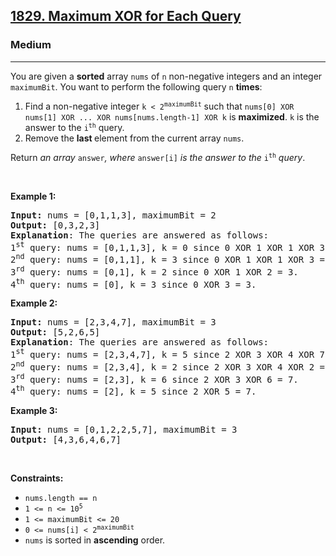 <h2><a href="https://leetcode.com/problems/maximum-xor-for-each-query/">1829. Maximum XOR for Each Query</a></h2><h3>Medium</h3><hr><div style="user-select: auto;"><p style="user-select: auto;">You are given a <strong style="user-select: auto;">sorted</strong> array <code style="user-select: auto;">nums</code> of <code style="user-select: auto;">n</code> non-negative integers and an integer <code style="user-select: auto;">maximumBit</code>. You want to perform the following query <code style="user-select: auto;">n</code> <strong style="user-select: auto;">times</strong>:</p>

<ol style="user-select: auto;">
	<li style="user-select: auto;">Find a non-negative integer <code style="user-select: auto;">k &lt; 2<sup style="user-select: auto;">maximumBit</sup></code> such that <code style="user-select: auto;">nums[0] XOR nums[1] XOR ... XOR nums[nums.length-1] XOR k</code> is <strong style="user-select: auto;">maximized</strong>. <code style="user-select: auto;">k</code> is the answer to the <code style="user-select: auto;">i<sup style="user-select: auto;">th</sup></code> query.</li>
	<li style="user-select: auto;">Remove the <strong style="user-select: auto;">last </strong>element from the current array <code style="user-select: auto;">nums</code>.</li>
</ol>

<p style="user-select: auto;">Return <em style="user-select: auto;">an array</em> <code style="user-select: auto;">answer</code><em style="user-select: auto;">, where </em><code style="user-select: auto;">answer[i]</code><em style="user-select: auto;"> is the answer to the </em><code style="user-select: auto;">i<sup style="user-select: auto;">th</sup></code><em style="user-select: auto;"> query</em>.</p>

<p style="user-select: auto;">&nbsp;</p>
<p style="user-select: auto;"><strong style="user-select: auto;">Example 1:</strong></p>

<pre style="user-select: auto;"><strong style="user-select: auto;">Input:</strong> nums = [0,1,1,3], maximumBit = 2
<strong style="user-select: auto;">Output:</strong> [0,3,2,3]
<strong style="user-select: auto;">Explanation</strong>: The queries are answered as follows:
1<sup style="user-select: auto;">st</sup> query: nums = [0,1,1,3], k = 0 since 0 XOR 1 XOR 1 XOR 3 XOR 0 = 3.
2<sup style="user-select: auto;">nd</sup> query: nums = [0,1,1], k = 3 since 0 XOR 1 XOR 1 XOR 3 = 3.
3<sup style="user-select: auto;">rd</sup> query: nums = [0,1], k = 2 since 0 XOR 1 XOR 2 = 3.
4<sup style="user-select: auto;">th</sup> query: nums = [0], k = 3 since 0 XOR 3 = 3.
</pre>

<p style="user-select: auto;"><strong style="user-select: auto;">Example 2:</strong></p>

<pre style="user-select: auto;"><strong style="user-select: auto;">Input:</strong> nums = [2,3,4,7], maximumBit = 3
<strong style="user-select: auto;">Output:</strong> [5,2,6,5]
<strong style="user-select: auto;">Explanation</strong>: The queries are answered as follows:
1<sup style="user-select: auto;">st</sup> query: nums = [2,3,4,7], k = 5 since 2 XOR 3 XOR 4 XOR 7 XOR 5 = 7.
2<sup style="user-select: auto;">nd</sup> query: nums = [2,3,4], k = 2 since 2 XOR 3 XOR 4 XOR 2 = 7.
3<sup style="user-select: auto;">rd</sup> query: nums = [2,3], k = 6 since 2 XOR 3 XOR 6 = 7.
4<sup style="user-select: auto;">th</sup> query: nums = [2], k = 5 since 2 XOR 5 = 7.
</pre>

<p style="user-select: auto;"><strong style="user-select: auto;">Example 3:</strong></p>

<pre style="user-select: auto;"><strong style="user-select: auto;">Input:</strong> nums = [0,1,2,2,5,7], maximumBit = 3
<strong style="user-select: auto;">Output:</strong> [4,3,6,4,6,7]
</pre>

<p style="user-select: auto;">&nbsp;</p>
<p style="user-select: auto;"><strong style="user-select: auto;">Constraints:</strong></p>

<ul style="user-select: auto;">
	<li style="user-select: auto;"><code style="user-select: auto;">nums.length == n</code></li>
	<li style="user-select: auto;"><code style="user-select: auto;">1 &lt;= n &lt;= 10<sup style="user-select: auto;">5</sup></code></li>
	<li style="user-select: auto;"><code style="user-select: auto;">1 &lt;= maximumBit &lt;= 20</code></li>
	<li style="user-select: auto;"><code style="user-select: auto;">0 &lt;= nums[i] &lt; 2<sup style="user-select: auto;">maximumBit</sup></code></li>
	<li style="user-select: auto;"><code style="user-select: auto;">nums</code>​​​ is sorted in <strong style="user-select: auto;">ascending</strong> order.</li>
</ul>
</div>